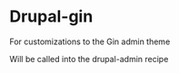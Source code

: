 # Drupal-gin

For customizations to the Gin admin theme

Will be called into the drupal-admin recipe
